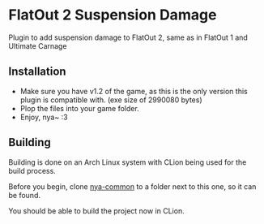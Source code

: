 # FlatOut 2 Suspension Damage

Plugin to add suspension damage to FlatOut 2, same as in FlatOut 1 and Ultimate Carnage

## Installation

- Make sure you have v1.2 of the game, as this is the only version this plugin is compatible with. (exe size of 2990080 bytes)
- Plop the files into your game folder.
- Enjoy, nya~ :3

## Building

Building is done on an Arch Linux system with CLion being used for the build process.

Before you begin, clone [nya-common](https://github.com/gaycoderprincess/nya-common) to a folder next to this one, so it can be found.

You should be able to build the project now in CLion.
